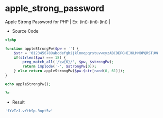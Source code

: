 # apple_strong_password
Apple Strong Password for PHP  | Ex: (int)-(int)-(int) |

* Source Code
```PHP
<?php

function appleStrongPw($pw = '') {
    $str = '0123456789abcdefghijklmnopqrstuvwxyzABCDEFGHIJKLMNOPQRSTUVWXYZ';
    if(strlen($pw) === 18) {
        preg_match_all('/\w{6}/', $pw, $strongPw);
        return implode('-', $strongPw[0]);
    } else return appleStrongPw($pw.$str[rand(0, 61)]); 
}

echo appleStrongPw();

?>
```

* Result
```PHP
'fYvTzJ-vYthSp-Ropt5v'
```
